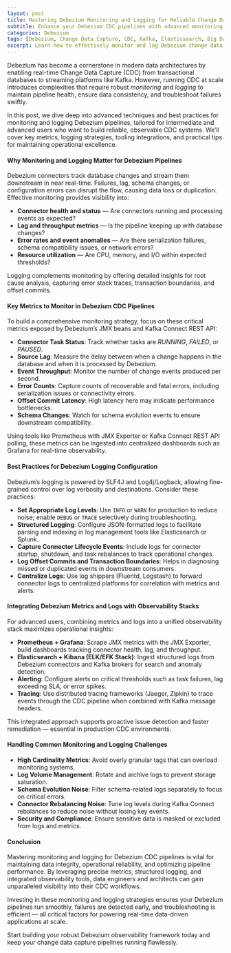 ```yaml
---
layout: post
title: Mastering Debezium Monitoring and Logging for Reliable Change Data Capture Pipelines
subtitle: Enhance your Debezium CDC pipelines with advanced monitoring and logging strategies for optimal performance and fault tolerance
categories: Debezium
tags: [Debezium, Change Data Capture, CDC, Kafka, Elasticsearch, Big Data, Monitoring, Logging, Observability, Data Engineering]
excerpt: Learn how to effectively monitor and log Debezium change data capture pipelines to ensure data integrity, troubleshoot issues, and optimize performance in complex data environments.
---
```

Debezium has become a cornerstone in modern data architectures by enabling real-time Change Data Capture (CDC) from transactional databases to streaming platforms like Kafka. However, running CDC at scale introduces complexities that require robust *monitoring* and *logging* to maintain pipeline health, ensure data consistency, and troubleshoot failures swiftly.

In this post, we dive deep into advanced techniques and best practices for monitoring and logging Debezium pipelines, tailored for intermediate and advanced users who want to build reliable, observable CDC systems. We’ll cover key metrics, logging strategies, tooling integrations, and practical tips for maintaining operational excellence.

#### Why Monitoring and Logging Matter for Debezium Pipelines

Debezium connectors track database changes and stream them downstream in near real-time. Failures, lag, schema changes, or configuration errors can disrupt the flow, causing data loss or duplication. Effective monitoring provides visibility into:

- **Connector health and status** — Are connectors running and processing events as expected?
- **Lag and throughput metrics** — Is the pipeline keeping up with database changes?
- **Error rates and event anomalies** — Are there serialization failures, schema compatibility issues, or network errors?
- **Resource utilization** — Are CPU, memory, and I/O within expected thresholds?

Logging complements monitoring by offering detailed insights for root cause analysis, capturing error stack traces, transaction boundaries, and offset commits.

#### Key Metrics to Monitor in Debezium CDC Pipelines

To build a comprehensive monitoring strategy, focus on these critical metrics exposed by Debezium’s JMX beans and Kafka Connect REST API:

- **Connector Task Status**: Track whether tasks are *RUNNING*, *FAILED*, or *PAUSED*.
- **Source Lag**: Measure the delay between when a change happens in the database and when it is processed by Debezium.
- **Event Throughput**: Monitor the number of change events produced per second.
- **Error Counts**: Capture counts of recoverable and fatal errors, including serialization issues or connectivity errors.
- **Offset Commit Latency**: High latency here may indicate performance bottlenecks.
- **Schema Changes**: Watch for schema evolution events to ensure downstream compatibility.

Using tools like Prometheus with JMX Exporter or Kafka Connect REST API polling, these metrics can be ingested into centralized dashboards such as Grafana for real-time observability.

#### Best Practices for Debezium Logging Configuration

Debezium’s logging is powered by SLF4J and Log4j/Logback, allowing fine-grained control over log verbosity and destinations. Consider these practices:

- **Set Appropriate Log Levels**: Use `INFO` or `WARN` for production to reduce noise; enable `DEBUG` or `TRACE` selectively during troubleshooting.
- **Structured Logging**: Configure JSON-formatted logs to facilitate parsing and indexing in log management tools like Elasticsearch or Splunk.
- **Capture Connector Lifecycle Events**: Include logs for connector startup, shutdown, and task rebalances to track operational changes.
- **Log Offset Commits and Transaction Boundaries**: Helps in diagnosing missed or duplicated events in downstream consumers.
- **Centralize Logs**: Use log shippers (Fluentd, Logstash) to forward connector logs to centralized platforms for correlation with metrics and alerts.

#### Integrating Debezium Metrics and Logs with Observability Stacks

For advanced users, combining metrics and logs into a unified observability stack maximizes operational insights:

- **Prometheus + Grafana**: Scrape JMX metrics with the JMX Exporter, build dashboards tracking connector health, lag, and throughput.
- **Elasticsearch + Kibana (ELK/EFK Stack)**: Ingest structured logs from Debezium connectors and Kafka brokers for search and anomaly detection.
- **Alerting**: Configure alerts on critical thresholds such as task failures, lag exceeding SLA, or error spikes.
- **Tracing**: Use distributed tracing frameworks (Jaeger, Zipkin) to trace events through the CDC pipeline when combined with Kafka message headers.

This integrated approach supports proactive issue detection and faster remediation — essential in production CDC environments.

#### Handling Common Monitoring and Logging Challenges

- **High Cardinality Metrics**: Avoid overly granular tags that can overload monitoring systems.
- **Log Volume Management**: Rotate and archive logs to prevent storage saturation.
- **Schema Evolution Noise**: Filter schema-related logs separately to focus on critical errors.
- **Connector Rebalancing Noise**: Tune log levels during Kafka Connect rebalances to reduce noise without losing key events.
- **Security and Compliance**: Ensure sensitive data is masked or excluded from logs and metrics.

#### Conclusion

Mastering monitoring and logging for Debezium CDC pipelines is vital for maintaining data integrity, operational reliability, and optimizing pipeline performance. By leveraging precise metrics, structured logging, and integrated observability tools, data engineers and architects can gain unparalleled visibility into their CDC workflows.

Investing in these monitoring and logging strategies ensures your Debezium pipelines run smoothly, failures are detected early, and troubleshooting is efficient — all critical factors for powering real-time data-driven applications at scale.

Start building your robust Debezium observability framework today and keep your change data capture pipelines running flawlessly.
